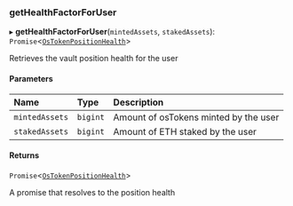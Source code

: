 ### getHealthFactorForUser

▸ **getHealthFactorForUser**(`mintedAssets`, `stakedAssets`): `Promise`\<[`OsTokenPositionHealth`](../../../enums/OsTokenPositionHealth.md)\>

Retrieves the vault position health for the user

#### Parameters

| Name | Type | Description |
| :------ | :------ | :------ |
| `mintedAssets` | `bigint` | Amount of osTokens minted by the user |
| `stakedAssets` | `bigint` | Amount of ETH staked by the user |

#### Returns

`Promise`\<[`OsTokenPositionHealth`](../../../enums/OsTokenPositionHealth.md)\>

A promise that resolves to the position health